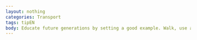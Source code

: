 ```yaml
---
layout: nothing
categories: Transport
tags: tipEN
body: Educate future generations by setting a good example. Walk, use a bike or take a bus to get to work. This way you will demonstrate that they can choose the greener ways of travelling.
---
```

